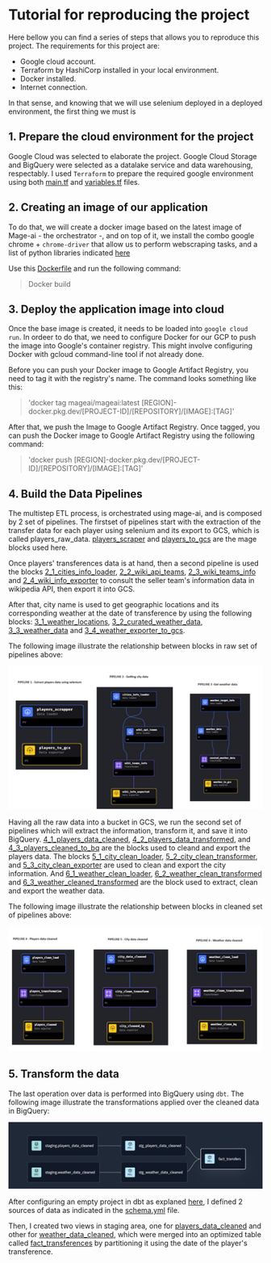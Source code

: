 # Tutorial for reproducing the project

Here bellow you can find a series of steps that allows you to reproduce this project. The requirements for this project are:

- Google cloud account.
- Terraform by HashiCorp installed in your local environment.
- Docker installed.
- Internet connection.

In that sense, and knowing that we will use selenium deployed in a deployed environment, the first thing we must is 

## 1. Prepare the cloud environment for the project

Google Cloud was selected to elaborate the project. Google Cloud Storage and BigQuery were selected as a datalake service and data warehousing, respectably. I used `Terraform` to prepare the required google environment using both [main.tf](https://github.com/bizzaccelerator/Footballers-transfers-Insights/blob/main/infra_terraform/main.tf) and [variables.tf](https://github.com/bizzaccelerator/Footballers-transfers-Insights/blob/main/infra_terraform/variables.tf) files. 

## 2. Creating an image of our application

To do that, we will create a docker image based on the latest image of Mage-ai - the orchestrator -, and on top of it, we install the combo google chrome + `chrome-driver` that allow us to perform webscraping tasks, and a list of python libraries indicated [here](https://github.com/bizzaccelerator/Footballers-transfers-Insights/blob/main/requirements.txt)

Use this [Dockerfile](https://github.com/bizzaccelerator/Footballers-transfers-Insights/blob/main/Dockerfile) and run the following command:

> Docker build

## 3. Deploy the application image into cloud

Once the base image is created, it needs to be loaded into `google cloud run`. In ordeer to do that, we need to configure Docker for our GCP to push the image into Google's container registry. This might involve configuring Docker with gcloud command-line tool if not already done.

Before you can push your Docker image to Google Artifact Registry, you need to tag it with the registry's name. The command looks something like this: 

> 'docker tag mageai/mageai:latest [REGION]-docker.pkg.dev/[PROJECT-ID]/[REPOSITORY]/[IMAGE]:[TAG]'

After that, we push the Image to Google Artifact Registry. Once tagged, you can push the Docker image to Google Artifact Registry using the following command: 

> 'docker push [REGION]-docker.pkg.dev/[PROJECT-ID]/[REPOSITORY]/[IMAGE]:[TAG]'

## 4. Build the Data Pipelines

The multistep ETL process, is orchestrated using mage-ai, and is composed by 2 set of pipelines. The firstset of pipelines start with the extraction of the transfer data for each player using selenium and its export to GCS, which is called players_raw_data. [players_scraper](https://github.com/bizzaccelerator/Footballers-transfers-Insights/blob/main/mage_blocks/1_1_players_scraper.py) and [players_to_gcs](https://github.com/bizzaccelerator/Footballers-transfers-Insights/blob/main/mage_blocks/1_2_players_to_gcs.py) are the mage blocks used here. 

Once players' transferences data is at hand, then a second pipeline is used the blocks [2_1_cities_info_loader](https://github.com/bizzaccelerator/Footballers-transfers-Insights/blob/main/mage_blocks/2_1_cities_info_loader.py), [2_2_wiki_api_teams](https://github.com/bizzaccelerator/Footballers-transfers-Insights/blob/main/mage_blocks/2_2_wiki_api_teams.py), [2_3_wiki_teams_info](https://github.com/bizzaccelerator/Footballers-transfers-Insights/blob/main/mage_blocks/2_3_wiki_teams_info.py) and [2_4_wiki_info_exporter](https://github.com/bizzaccelerator/Footballers-transfers-Insights/blob/main/mage_blocks/2_4_wiki_info_exporter.py) to consult the seller team's information data in wikipedia API, then export it into GCS.

After that, city name is used to get geographic locations and its corresponding weather at the date of transference by using the following blocks: [3_1_weather_locations](https://github.com/bizzaccelerator/Footballers-transfers-Insights/blob/main/mage_blocks/3_1_weather_locations.py), [3_2_curated_weather_data](https://github.com/bizzaccelerator/Footballers-transfers-Insights/blob/main/mage_blocks/3_2_curated_weather_data.py), [3_3_weather_data](https://github.com/bizzaccelerator/Footballers-transfers-Insights/blob/main/mage_blocks/3_3_weather_data.py) and [3_4_weather_exporter_to_gcs](https://github.com/bizzaccelerator/Footballers-transfers-Insights/blob/main/mage_blocks/3_4_weather_exporter_to_gcs.py). 

The following image illustrate the relationship between blocks in raw set of pipelines above:

![Raw data pipelines](https://github.com/bizzaccelerator/Footballers-transfers-Insights/blob/main/Images/Raw%20pipelines.jpg)

Having all the raw data into a bucket in GCS, we run the second set of pipelines which will extract the information, transform it, and save it into BigQuery. [4_1_players_data_cleaned](https://github.com/bizzaccelerator/Footballers-transfers-Insights/blob/main/mage_blocks/4_1_players_data_cleaned.py), [4_2_players_data_transformed](https://github.com/bizzaccelerator/Footballers-transfers-Insights/blob/main/mage_blocks/4_2_players_data_transformed.py), and [4_3_players_cleaned_to_bq](https://github.com/bizzaccelerator/Footballers-transfers-Insights/blob/main/mage_blocks/4_3_players_cleaned_to_bq.py) are the blocks used to cleand and export the players data. The blocks [5_1_city_clean_loader](https://github.com/bizzaccelerator/Footballers-transfers-Insights/blob/main/mage_blocks/5_1_city_clean_loader.py), [5_2_city_clean_transformer](https://github.com/bizzaccelerator/Footballers-transfers-Insights/blob/main/mage_blocks/5_2_city_clean_transformer.py), and [5_3_city_clean_exporter](https://github.com/bizzaccelerator/Footballers-transfers-Insights/blob/main/mage_blocks/5_3_city_clean_exporter.py) are used to clean and export the city information. And [6_1_weather_clean_loader](https://github.com/bizzaccelerator/Footballers-transfers-Insights/blob/main/mage_blocks/6_1_weather_clean_loader.py), [6_2_weather_clean_transformed](https://github.com/bizzaccelerator/Footballers-transfers-Insights/blob/main/mage_blocks/6_2_weather_clean_transformed.py) and [6_3_weather_cleaned_transformed](https://github.com/bizzaccelerator/Footballers-transfers-Insights/blob/main/mage_blocks/6_3_weather_cleaned_transformed.py) are the block used to extract, clean and export the weather data.

The following image illustrate the relationship between blocks in cleaned set of pipelines above:

![Cleaned data pipelines](https://github.com/bizzaccelerator/Footballers-transfers-Insights/blob/main/Images/Cleaned%20pipelines.jpg)

## 5. Transform the data 

The last operation over data is performed into BigQuery using `dbt`. The following image illustrate the transformations applied over the cleaned data in BigQuery:

![DAG in dbt](https://github.com/bizzaccelerator/Footballers-transfers-Insights/blob/main/Images/DAG_dbt.jpg)

After configuring an empty project in dbt as explaned [here](https://docs.getdbt.com/guides/bigquery), I defined 2 sources of data as indicated in the [schema.yml](https://github.com/bizzaccelerator/Footballers-transfers-Insights/blob/main/Analytics-dezoomcamp/Footballers-transferences/models/staging/schema.yml) file. 

Then, I created two views in staging area, one for [players_data_cleaned](https://github.com/bizzaccelerator/Footballers-transfers-Insights/blob/main/Analytics-dezoomcamp/Footballers-transferences/models/staging/stg_players_data_cleaned.sql) and other for [weather_data_cleaned](https://github.com/bizzaccelerator/Footballers-transfers-Insights/blob/main/Analytics-dezoomcamp/Footballers-transferences/models/staging/stg_weather_data_cleaned.sql), which were merged into an optimized table called [fact_transferences](https://github.com/bizzaccelerator/Footballers-transfers-Insights/blob/main/Analytics-dezoomcamp/Footballers-transferences/models/core/fact_transfers.sql) by partitioning it using the date of the player's transference.

